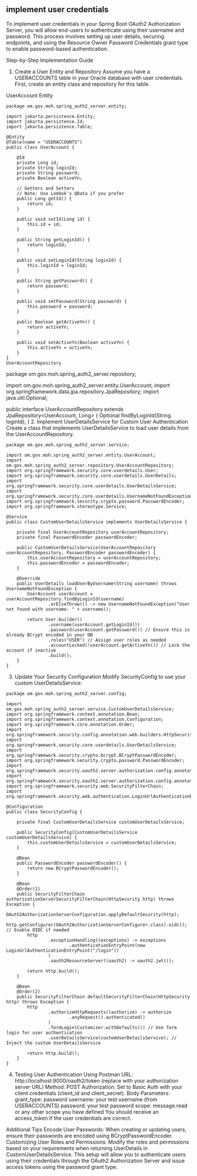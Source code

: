  ## implement user credentials

 To implement user credentials in your Spring Boot OAuth2 Authorization Server, you will allow end-users to authenticate using their username and password. This process involves setting up user details, securing endpoints, and using the Resource Owner Password Credentials grant type to enable password-based authentication.

Step-by-Step Implementation Guide
1. Create a User Entity and Repository
Assume you have a USERACCOUNTS table in your Oracle database with user credentials. First, create an entity class and repository for this table.

UserAccount Entity
```
package om.gov.moh.spring_auth2_server.entity;

import jakarta.persistence.Entity;
import jakarta.persistence.Id;
import jakarta.persistence.Table;

@Entity
@Table(name = "USERACCOUNTS")
public class UserAccount {
    
    @Id
    private Long id;
    private String loginId;
    private String password;
    private Boolean activeYn;

    // Getters and Setters
    // Note: Use Lombok's @Data if you prefer
    public Long getId() {
        return id;
    }

    public void setId(Long id) {
        this.id = id;
    }

    public String getLoginId() {
        return loginId;
    }

    public void setLoginId(String loginId) {
        this.loginId = loginId;
    }

    public String getPassword() {
        return password;
    }

    public void setPassword(String password) {
        this.password = password;
    }

    public Boolean getActiveYn() {
        return activeYn;
    }

    public void setActiveYn(Boolean activeYn) {
        this.activeYn = activeYn;
    }
}
UserAccountRepository
```
package om.gov.moh.spring_auth2_server.repository;

import om.gov.moh.spring_auth2_server.entity.UserAccount;
import org.springframework.data.jpa.repository.JpaRepository;
import java.util.Optional;

public interface UserAccountRepository extends JpaRepository<UserAccount, Long> {
    Optional<UserAccount> findByLoginId(String loginId);
}
2. Implement UserDetailsService for Custom User Authentication
Create a class that implements UserDetailsService to load user details from the UserAccountRepository.

```
package om.gov.moh.spring_auth2_server.service;

import om.gov.moh.spring_auth2_server.entity.UserAccount;
import om.gov.moh.spring_auth2_server.repository.UserAccountRepository;
import org.springframework.security.core.userdetails.User;
import org.springframework.security.core.userdetails.UserDetails;
import org.springframework.security.core.userdetails.UserDetailsService;
import org.springframework.security.core.userdetails.UsernameNotFoundException;
import org.springframework.security.crypto.password.PasswordEncoder;
import org.springframework.stereotype.Service;

@Service
public class CustomUserDetailsService implements UserDetailsService {

    private final UserAccountRepository userAccountRepository;
    private final PasswordEncoder passwordEncoder;

    public CustomUserDetailsService(UserAccountRepository userAccountRepository, PasswordEncoder passwordEncoder) {
        this.userAccountRepository = userAccountRepository;
        this.passwordEncoder = passwordEncoder;
    }

    @Override
    public UserDetails loadUserByUsername(String username) throws UsernameNotFoundException {
        UserAccount userAccount = userAccountRepository.findByLoginId(username)
                .orElseThrow(() -> new UsernameNotFoundException("User not found with username: " + username));
        
        return User.builder()
                .username(userAccount.getLoginId())
                .password(userAccount.getPassword()) // Ensure this is already BCrypt encoded in your DB
                .roles("USER") // Assign user roles as needed
                .accountLocked(!userAccount.getActiveYn()) // Lock the account if inactive
                .build();
    }
}
```
3. Update Your Security Configuration
Modify SecurityConfig to use your custom UserDetailsService:

```
package om.gov.moh.spring_auth2_server.config;

import om.gov.moh.spring_auth2_server.service.CustomUserDetailsService;
import org.springframework.context.annotation.Bean;
import org.springframework.context.annotation.Configuration;
import org.springframework.core.annotation.Order;
import org.springframework.security.config.annotation.web.builders.HttpSecurity;
import org.springframework.security.core.userdetails.UserDetailsService;
import org.springframework.security.crypto.bcrypt.BCryptPasswordEncoder;
import org.springframework.security.crypto.password.PasswordEncoder;
import org.springframework.security.oauth2.server.authorization.config.annotation.web.configuration.OAuth2AuthorizationServerConfiguration;
import org.springframework.security.oauth2.server.authorization.config.annotation.web.configurers.OAuth2AuthorizationServerConfigurer;
import org.springframework.security.web.SecurityFilterChain;
import org.springframework.security.web.authentication.LoginUrlAuthenticationEntryPoint;

@Configuration
public class SecurityConfig {

    private final CustomUserDetailsService customUserDetailsService;

    public SecurityConfig(CustomUserDetailsService customUserDetailsService) {
        this.customUserDetailsService = customUserDetailsService;
    }

    @Bean
    public PasswordEncoder passwordEncoder() {
        return new BCryptPasswordEncoder();
    }

    @Bean
    @Order(1)
    public SecurityFilterChain authorizationServerSecurityFilterChain(HttpSecurity http) throws Exception {
        OAuth2AuthorizationServerConfiguration.applyDefaultSecurity(http);
        http.getConfigurer(OAuth2AuthorizationServerConfigurer.class).oidc(); // Enable OIDC if needed
        http
                .exceptionHandling((exceptions) -> exceptions
                        .authenticationEntryPoint(new LoginUrlAuthenticationEntryPoint("/login"))
                )
                .oauth2ResourceServer((oauth2) -> oauth2.jwt());

        return http.build();
    }

    @Bean
    @Order(2)
    public SecurityFilterChain defaultSecurityFilterChain(HttpSecurity http) throws Exception {
        http
                .authorizeHttpRequests((authorize) -> authorize
                        .anyRequest().authenticated()
                )
                .formLogin(Customizer.withDefaults()) // Use form login for user authentication
                .userDetailsService(customUserDetailsService); // Inject the custom UserDetailsService

        return http.build();
    }
}
```
4. Testing User Authentication
Using Postman
URL: http://localhost:9000/oauth2/token (replace with your authorization server URL)
Method: POST
Authorization: Set to Basic Auth with your client credentials (client_id and client_secret).
Body Parameters:
grant_type: password
username: your test username (from USERACCOUNTS)
password: your test password
scope: message.read or any other scope you have defined
You should receive an access_token if the user credentials are correct.

Additional Tips
Encode User Passwords: When creating or updating users, ensure their passwords are encoded using BCryptPasswordEncoder.
Customizing User Roles and Permissions: Modify the roles and permissions based on your requirements when returning UserDetails in CustomUserDetailsService.
This setup will allow you to authenticate users using their credentials through the OAuth2 Authorization Server and issue access tokens using the password grant type.
